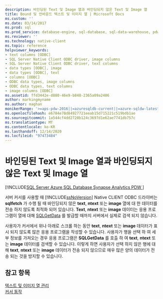 ```yaml
---
description: 바인딩된 Text 및 Image 열과 바인딩되지 않은 Text 및 Image 열
title: Bound 및 언바운드 텍스트 및 이미지 열 | Microsoft Docs
ms.custom: ''
ms.date: 03/14/2017
ms.prod: sql
ms.prod_service: database-engine, sql-database, sql-data-warehouse, pdw
ms.reviewer: ''
ms.technology: native-client
ms.topic: reference
helpviewer_keywords:
- text columns [ODBC]
- SQL Server Native Client ODBC driver, image columns
- SQL Server Native Client ODBC driver, text columns
- data types [ODBC], image
- data types [ODBC], text
- columns [ODBC]
- ODBC data types, image columns
- ODBC data types, text columns
- image columns [ODBC]
ms.assetid: ffd3442e-d880-46e9-b848-2365a09a2406
author: markingmyname
ms.author: maghan
monikerRange: '>=aps-pdw-2016||=azuresqldb-current||=azure-sqldw-latest||>=sql-server-2016||>=sql-server-linux-2017||=azuresqldb-mi-current'
ms.openlocfilehash: e6784e70d84927721eeab15d715221c519bdb1ae
ms.sourcegitcommit: 1a544cf4dd2720b124c3697d1e62ae7741db757c
ms.translationtype: MT
ms.contentlocale: ko-KR
ms.lasthandoff: 12/14/2020
ms.locfileid: "97473484"
---
```

# <a name="bound-vs-unbound-text-and-image-columns"></a>바인딩된 Text 및 Image 열과 바인딩되지 않은 Text 및 Image 열
[!INCLUDE[SQL Server Azure SQL Database Synapse Analytics PDW ](../../includes/applies-to-version/sql-asdb-asdbmi-asa-pdw.md)]

  서버 커서를 사용할 때 [!INCLUDE[ssNoVersion](../../includes/ssnoversion-md.md)] Native CLIENT ODBC 드라이버는 **sqlfetch** 가 수행 될 때 바인딩되지 않은 **text**, **ntext** 또는 **image** 열에 대 한 데이터를 전송 하지 않도록 최적화 되어 있습니다. **Text**, **ntext** 또는 **image** 데이터는 응용 프로그램이 열에 대해 [SQLGetData](../../relational-databases/native-client-odbc-api/sqlgetdata.md) 를 발급할 때까지 서버에서 실제로 검색 되지 않습니다.  
  
 사용자가 커서에서 위나 아래로 스크롤 하는 동안 **text**, **ntext** 또는 **image** 데이터가 표시 되지 않도록 많은 응용 프로그램을 작성할 수 있습니다. 사용자가 행을 선택 하 여 세부 정보를 가져오는 경우 응용 프로그램은 **SQLGetData** 를 호출 하 여 **text**, **ntext** 또는 **image** 데이터를 검색할 수 있습니다. 이렇게 하면 사용자가 선택 하지 않은 행에 대해 **text**, **ntext** 또는 **image** 데이터가 전송 되지 않으므로 매우 많은 양의 데이터가 전송 되는 것을 방지할 수 있습니다.  
  
## <a name="see-also"></a>참고 항목  
 [텍스트 및 이미지 열 관리](../../relational-databases/native-client-odbc-text-image-columns/managing-text-and-image-columns.md)   
 [커서 동작](../../relational-databases/native-client-odbc-cursors/cursor-behaviors.md)  
  
  
